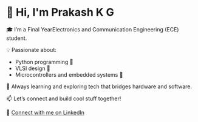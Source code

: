 # 👋 Hi, I'm Prakash K G

🎓 I’m a Final YearElectronics and Communication Engineering (ECE) student.

💡 Passionate about:
- Python programming 🐍
- VLSI design 🧠
- Microcontrollers and embedded systems 🔧

🚀 Always learning and exploring tech that bridges hardware and software.

📫 Let’s connect and build cool stuff together!

🔗 [Connect with me on LinkedIn](https://www.linkedin.com/in/prakash-k-g-82bb31357)
